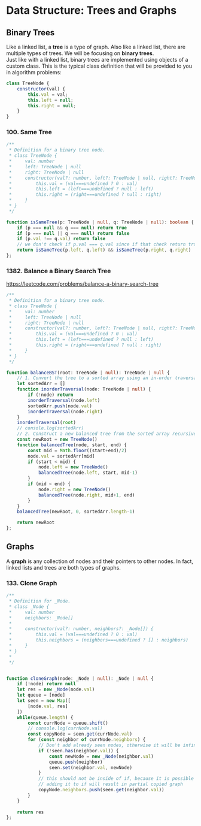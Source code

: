 # Data Structure: Trees and Graphs

## Binary Trees
Like a linked list, a **tree** is a type of graph. Also like a linked list, there are multiple types of trees. We will be focusing on **binary trees**.   
Just like with a linked list, binary trees are implemented using objects of a custom class. This is the typical class definition that will be provided to you in algorithm problems: 
```js
class TreeNode {
    constructor(val) {
        this.val = val;
        this.left = null;
        this.right = null;
    }
}
```

### 100. Same Tree 
```ts
/**
 * Definition for a binary tree node.
 * class TreeNode {
 *     val: number
 *     left: TreeNode | null
 *     right: TreeNode | null
 *     constructor(val?: number, left?: TreeNode | null, right?: TreeNode | null) {
 *         this.val = (val===undefined ? 0 : val)
 *         this.left = (left===undefined ? null : left)
 *         this.right = (right===undefined ? null : right)
 *     }
 * }
 */

function isSameTree(p: TreeNode | null, q: TreeNode | null): boolean {
    if (p === null && q === null) return true
    if (p === null || q === null) return false 
    if (p.val !== q.val) return false
    // we don't check if p.val === q.val since if that check return true, there will be no check for left and right children. 
    return isSameTree(p.left, q.left) && isSameTree(p.right, q.right)
};
```

### 1382. Balance a Binary Search Tree
https://leetcode.com/problems/balance-a-binary-search-tree
```ts
/**
 * Definition for a binary tree node.
 * class TreeNode {
 *     val: number
 *     left: TreeNode | null
 *     right: TreeNode | null
 *     constructor(val?: number, left?: TreeNode | null, right?: TreeNode | null) {
 *         this.val = (val===undefined ? 0 : val)
 *         this.left = (left===undefined ? null : left)
 *         this.right = (right===undefined ? null : right)
 *     }
 * }
 */

function balanceBST(root: TreeNode | null): TreeNode | null {
    // 1. Convert the tree to a sorted array using an in-order traversal.
    let sortedArr = [] 
    function inorderTraversal(node: TreeNode | null) {
        if (!node) return 
        inorderTraversal(node.left)
        sortedArr.push(node.val)
        inorderTraversal(node.right)
    }
    inorderTraversal(root)
    // console.log(sortedArr)
    // 2. Construct a new balanced tree from the sorted array recursively.
    const newRoot = new TreeNode()
    function balancedTree(node, start, end) {
        const mid = Math.floor((start+end)/2)
        node.val = sortedArr[mid]
        if (start < mid) {
            node.left = new TreeNode()
            balancedTree(node.left, start, mid-1)
        }
        if (mid < end) {
            node.right = new TreeNode()
            balancedTree(node.right, mid+1, end)
        }
    }
    balancedTree(newRoot, 0, sortedArr.length-1)

    return newRoot
};
```

## Graphs
A **graph** is any collection of nodes and their pointers to other nodes. In fact, linked lists and trees are both types of graphs. 

### 133. Clone Graph
```ts
/**
 * Definition for _Node.
 * class _Node {
 *     val: number
 *     neighbors: _Node[]
 * 
 *     constructor(val?: number, neighbors?: _Node[]) {
 *         this.val = (val===undefined ? 0 : val)
 *         this.neighbors = (neighbors===undefined ? [] : neighbors)
 *     }
 * }
 * 
 */


function cloneGraph(node: _Node | null): _Node | null {
    if (!node) return null 
    let res = new _Node(node.val)
    let queue = [node] 
    let seen = new Map([
        [node.val, res]
    ])
    while(queue.length) {
        const currNode = queue.shift()
        // console.log(currNode.val)
        const copyNode = seen.get(currNode.val)
        for (const neighbor of currNode.neighbors) {
            // Don't add already seen nodes, otherwise it will be infinite loop 
            if (!seen.has(neighbor.val)) {
                const newNode = new _Node(neighbor.val)
                queue.push(neighbor)
                seen.set(neighbor.val, newNode)
            }
            // this should not be inside of if, because it is possible the neighbors of current node is already seen 
            // adding it to if will result in partial copied graph 
            copyNode.neighbors.push(seen.get(neighbor.val))  
        }
    }
    
	return res
};
```
